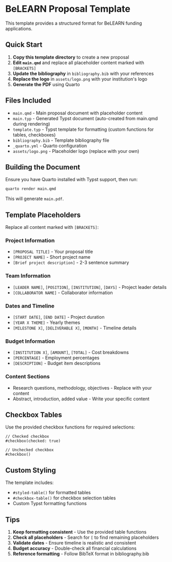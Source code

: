 # BeLEARN Proposal Template

This template provides a structured format for BeLEARN funding applications.

## Quick Start

1. **Copy this template directory** to create a new proposal
2. **Edit `main.qmd`** and replace all placeholder content marked with `[BRACKETS]`
3. **Update the bibliography** in `bibliography.bib` with your references
4. **Replace the logo** in `assets/logo.png` with your institution's logo
5. **Generate the PDF** using Quarto

## Files Included

- `main.qmd` - Main proposal document with placeholder content
- `main.typ` - Generated Typst document (auto-created from main.qmd during rendering)
- `template.typ` - Typst template for formatting (custom functions for tables, checkboxes)
- `bibliography.bib` - Template bibliography file
- `_quarto.yml` - Quarto configuration
- `assets/logo.png` - Placeholder logo (replace with your own)

## Building the Document

Ensure you have Quarto installed with Typst support, then run:

```bash
quarto render main.qmd
```

This will generate `main.pdf`.

## Template Placeholders

Replace all content marked with `[BRACKETS]`:

### Project Information

- `[PROPOSAL TITLE]` - Your proposal title
- `[PROJECT NAME]` - Short project name
- `[Brief project description]` - 2-3 sentence summary

### Team Information

- `[LEADER NAME]`, `[POSITION]`, `[INSTITUTION]`, `[DAYS]` - Project leader details
- `[COLLABORATOR NAME]` - Collaborator information

### Dates and Timeline

- `[START DATE]`, `[END DATE]` - Project duration
- `[YEAR X THEME]` - Yearly themes
- `[MILESTONE X]`, `[DELIVERABLE X]`, `[MONTH]` - Timeline details

### Budget Information

- `[INSTITUTION X]`, `[AMOUNT]`, `[TOTAL]` - Cost breakdowns
- `[PERCENTAGE]` - Employment percentages
- `[DESCRIPTION]` - Budget item descriptions

### Content Sections

- Research questions, methodology, objectives - Replace with your content
- Abstract, introduction, added value - Write your specific content

## Checkbox Tables

Use the provided checkbox functions for required selections:

```typst
// Checked checkbox
#checkbox(checked: true)

// Unchecked checkbox  
#checkbox()
```

## Custom Styling

The template includes:

- `#styled-table()` for formatted tables
- `#checkbox-table()` for checkbox selection tables
- Custom Typst formatting functions

## Tips

1. **Keep formatting consistent** - Use the provided table functions
2. **Check all placeholders** - Search for `[` to find remaining placeholders
3. **Validate dates** - Ensure timeline is realistic and consistent
4. **Budget accuracy** - Double-check all financial calculations
5. **Reference formatting** - Follow BibTeX format in bibliography.bib
